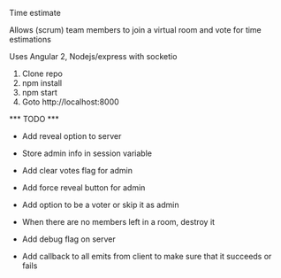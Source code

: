Time estimate

Allows (scrum) team members to join a virtual room and vote for time estimations

Uses Angular 2, Nodejs/express with socketio

1. Clone repo
2. npm install
3. npm start
4. Goto http://localhost:8000

*** TODO ***
- Add reveal option to server
- Store admin info in session variable

- Add clear votes flag for admin
- Add force reveal button for admin
- Add option to be a voter or skip it as admin

- When there are no members left in a room, destroy it
- Add debug flag on server
- Add callback to all emits from client to make sure that it succeeds or fails
